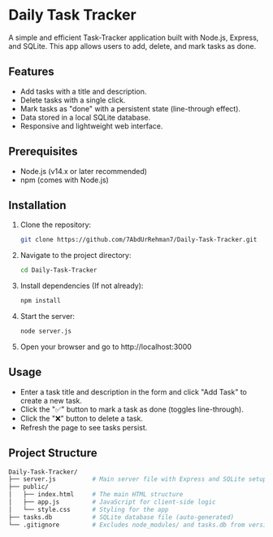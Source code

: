 # Daily Task Tracker

A simple and efficient Task-Tracker application built with Node.js, Express, and SQLite. This app allows users to add, delete, and mark tasks as done.

## Features
- Add tasks with a title and description.
- Delete tasks with a single click.
- Mark tasks as "done" with a persistent state (line-through effect).
- Data stored in a local SQLite database.
- Responsive and lightweight web interface.

## Prerequisites
- Node.js (v14.x or later recommended)
- npm (comes with Node.js)

## Installation
1. Clone the repository:
   ```bash
   git clone https://github.com/7AbdUrRehman7/Daily-Task-Tracker.git
2. Navigate to the project directory:
   ```bash
   cd Daily-Task-Tracker
3. Install dependencies (If not already):
   ```bash
   npm install
4. Start the server:
   ```bash
   node server.js
5. Open your browser and go to http://localhost:3000

## Usage
- Enter a task title and description in the form and click "Add Task" to create a new task.
- Click the "✅" button to mark a task as done (toggles line-through).
- Click the "❌" button to delete a task.
- Refresh the page to see tasks persist.

## Project Structure
```graphql
Daily-Task-Tracker/
├── server.js          # Main server file with Express and SQLite setup
├── public/
│   ├── index.html     # The main HTML structure
│   ├── app.js         # JavaScript for client-side logic
│   └── style.css      # Styling for the app
├── tasks.db           # SQLite database file (auto-generated)
└── .gitignore         # Excludes node_modules/ and tasks.db from version control
